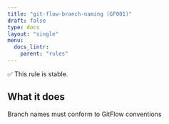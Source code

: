 ```yaml
---
title: "git-flow-branch-naming (GF001)"
draft: false
type: docs
layout: "single"
menu:
  docs_lintr:
    parent: "rules"
---
```


✅  This rule is stable.

## What it does

Branch names must conform to GitFlow conventions
